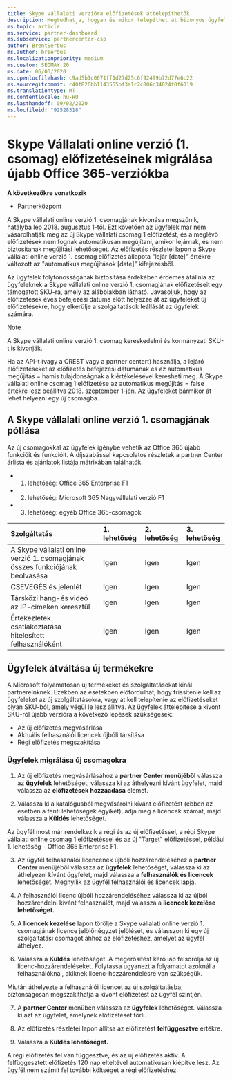 ```yaml
---
title: Skype vállalati verzióra előfizetések áttelepíthetők
description: Megtudhatja, hogyan és mikor telepíthet át bizonyos ügyfeleket a lejáró Skype vállalati online verzióra vonatkozó, 1. csomagra vonatkozó új Office 365-verziókra.
ms.topic: article
ms.service: partner-dashboard
ms.subservice: partnercenter-csp
author: BrentSerbus
ms.author: brserbus
ms.localizationpriority: medium
ms.custom: SEOMAY.20
ms.date: 06/03/2020
ms.openlocfilehash: c9ad5b1c0671ff1d27d25c6f92499b72d77e6c22
ms.sourcegitcommit: c40f826bb1143555bf3a1c2c806c34024f0f6019
ms.translationtype: MT
ms.contentlocale: hu-HU
ms.lasthandoff: 09/02/2020
ms.locfileid: "92528318"
---
```

# <a name="migrate-skype-for-business-online-plan-1-subscriptions-to-newer-office-365-versions"></a>Skype Vállalati online verzió (1. csomag) előfizetéseinek migrálása újabb Office 365-verziókba

**A következőkre vonatkozik**

- Partnerközpont

A Skype vállalati online verzió 1. csomagjának kivonása megszűnik, hatályba lép 2018. augusztus 1-től. Ezt követően az ügyfelek már nem vásárolhatják meg az új Skype vállalati csomag 1 előfizetést, és a meglévő előfizetések nem fognak automatikusan megújítani, amikor lejárnak, és nem biztosítanak megújítási lehetőséget. Az előfizetés részletei lapon a Skype vállalati online verzió 1. csomag előfizetés állapota "lejár [date]" értékre változott az "automatikus megújítások [date]" kifejezésből.  

Az ügyfelek folytonosságának biztosítása érdekében érdemes átállnia az ügyfeleknek a Skype vállalati online verzió 1. csomagjának előfizetéseit egy támogatott SKU-ra, amely az alábbiakban látható. Javasoljuk, hogy az előfizetések éves befejezési dátuma előtt helyezze át az ügyfeleket új előfizetésekre, hogy elkerülje a szolgáltatások leállását az ügyfelek számára. 

>[!NOTE]
>A Skype vállalati online verzió 1. csomag kereskedelmi és kormányzati SKU-t is kivonják.

Ha az API-t (vagy a CREST vagy a partner centert) használja, a lejáró előfizetéseket az előfizetés befejezési dátumának és az automatikus megújítás = hamis tulajdonságnak a kiértékelésével keresheti meg. A Skype vállalati online csomag 1 előfizetése az automatikus megújítás = false értékre lesz beállítva 2018. szeptember 1-jén. Az ügyfeleket bármikor át lehet helyezni egy új csomagba. 

## <a name="skype-for-business-online-plan-1-replacement-plans"></a>A Skype vállalati online verzió 1. csomagjának pótlása

Az új csomagokkal az ügyfelek igénybe vehetik az Office 365 újabb funkcióit és funkcióit. A díjszabással kapcsolatos részletek a partner Center árlista és ajánlatok listája mátrixában találhatók. 

- 1. lehetőség: Office 365 Enterprise F1
- 2. lehetőség: Microsoft 365 Nagyvállalati verzió F1
- 3. lehetőség: egyéb Office 365-csomagok

|**Szolgáltatás**    |**1\. lehetőség**   |**2\. lehetőség**   |**3. lehetőség**   |
|:-----------------|:-----------------|:-------------|:------------|
|A Skype vállalati online verzió 1. csomagjának összes funkciójának beolvasása|Igen   |Igen   |Igen   |
|CSEVEGÉS és jelenlét |Igen   |Igen   |Igen   |
|Társközi hang-és videó az IP-címeken keresztül|Igen   |Igen   |Igen   
|Értekezletek csatlakoztatása hitelesített felhasználóként| Igen   |Igen   |Igen   |

## <a name="transition-customers-to-new-product-plans"></a>Ügyfelek átváltása új termékekre

A Microsoft folyamatosan új termékeket és szolgáltatásokat kínál partnereinknek. Ezekben az esetekben előfordulhat, hogy frissítenie kell az ügyfeleket az új szolgáltatásokra, vagy át kell telepítenie az előfizetéseket olyan SKU-ból, amely végül le lesz állítva. Az ügyfelek áttelepítése a kivont SKU-ról újabb verzióra a következő lépések szükségesek:

- Az új előfizetés megvásárlása
- Aktuális felhasználói licencek újbóli társítása
- Régi előfizetés megszakítása

### <a name="migrate-your-customers-to-new-plans"></a>Ügyfelek migrálása új csomagokra

1. Az új előfizetés megvásárlásához a **partner Center menüjéből** válassza az **ügyfelek** lehetőséget, válassza ki az áthelyezni kívánt ügyfelet, majd válassza az **előfizetések hozzáadása** elemet.

2. Válassza ki a katalógusból megvásárolni kívánt előfizetést (ebben az esetben a fenti lehetőségek egyikét), adja meg a licencek számát, majd válassza a **Küldés** lehetőséget. 

Az ügyfél most már rendelkezik a régi és az új előfizetéssel, a régi Skype vállalati online csomag 1 előfizetéssel és az új "Target" előfizetéssel, például 1. lehetőség – Office 365 Enterprise F1.

3. Az ügyfél felhasználói licencének újbóli hozzárendeléséhez a **partner Center** menüjéből válassza az **ügyfelek** lehetőséget, válassza ki az áthelyezni kívánt ügyfelet, majd válassza a **felhasználók és licencek** lehetőséget. Megnyílik az ügyfél felhasználói és licencek lapja.

4. A felhasználói licenc újbóli hozzárendeléséhez válassza ki az újból hozzárendelni kívánt felhasználót, majd válassza a **licencek kezelése lehetőséget.**

5. A **licencek kezelése** lapon törölje a Skype vállalati online verzió 1. csomagjának licence jelölőnégyzet jelölését, és válasszon ki egy új szolgáltatási csomagot ahhoz az előfizetéshez, amelyet az ügyfél áthelyez.

6. Válassza a **Küldés** lehetőséget. A megerősítést kérő lap felsorolja az új licenc-hozzárendeléseket. Folytassa ugyanezt a folyamatot azoknál a felhasználóknál, akiknek licenc-hozzárendelésre van szükségük.

Miután áthelyezte a felhasználói licencet az új szolgáltatásba, biztonságosan megszakíthatja a kivont előfizetést az ügyfél szintjén.

7. A **partner Center** menüben válassza az **ügyfelek** lehetőséget. Válassza ki azt az ügyfelet, amelynek előfizetését törli.

8. Az előfizetés részletei lapon állítsa az előfizetést **felfüggesztve** értékre.

9. Válassza a **Küldés lehetőséget.**

A régi előfizetés fel van függesztve, és az új előfizetés aktív. A felfüggesztett előfizetés 120 nap elteltével automatikusan kiépítve lesz. Az ügyfél nem számít fel további költséget a régi előfizetéshez.

